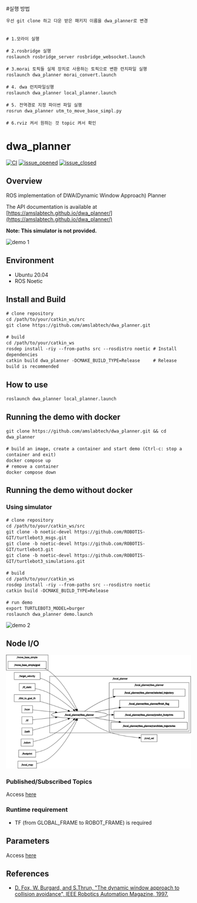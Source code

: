 #실행 방법
```
우선 git clone 하고 다운 받은 패키지 이름을 dwa_planner로 변경


# 1.모라이 실행

# 2.rosbridge 실행
roslaunch rosbridge_server rosbridge_websocket.launch

# 3.morai 토픽들 실제 장치로 사용하는 토픽으로 변환 런치파일 실행
roslaunch dwa_planner morai_convert.launch

# 4. dwa 런치파일싱행
roslaunch dwa_planner local_planner.launch

# 5. 전역경로 지정 파이썬 파일 실행
rosrun dwa_planner utm_to_move_base_simpl.py

# 6.rviz 켜서 원하는 것 topic 켜서 확인
```

# dwa_planner

[![CI](https://github.com/amslabtech/dwa_planner/workflows/CI/badge.svg)](https://github.com/amslabtech/dwa_planner/actions)
[![issue_opened](https://img.shields.io/github/issues/amslabtech/dwa_planner.svg)](https://github.com/amslabtech/dwa_planner/issues?q=is%3Aopen+is%3Aissue)
[![issue_closed](https://img.shields.io/github/issues-closed/amslabtech/dwa_planner.svg)](https://github.com/amslabtech/dwa_planner/issues?q=is%3Aissue+is%3Aclosed)

## Overview
ROS implementation of DWA(Dynamic Window Approach) Planner

The API documentation is available at [https://amslabtech.github.io/dwa_planner/](https://amslabtech.github.io/dwa_planner/)

**Note: This simulator is not provided.**

![demo 1](docs/images/dwa_planner_demo_1.gif)

## Environment
- Ubuntu 20.04
- ROS Noetic

## Install and Build
```
# clone repository
cd /path/to/your/catkin_ws/src
git clone https://github.com/amslabtech/dwa_planner.git

# build
cd /path/to/your/catkin_ws
rosdep install -riy --from-paths src --rosdistro noetic # Install dependencies
catkin build dwa_planner -DCMAKE_BUILD_TYPE=Release     # Release build is recommended
```

## How to use
```
roslaunch dwa_planner local_planner.launch
```

## Running the demo with docker
```
git clone https://github.com/amslabtech/dwa_planner.git && cd dwa_planner

# build an image, create a container and start demo (Ctrl-c: stop a container and exit)
docker compose up
# remove a container
docker compose down
```

## Running the demo without docker
### Using simulator
```
# clone repository
cd /path/to/your/catkin_ws/src
git clone -b noetic-devel https://github.com/ROBOTIS-GIT/turtlebot3_msgs.git
git clone -b noetic-devel https://github.com/ROBOTIS-GIT/turtlebot3.git
git clone -b noetic-devel https://github.com/ROBOTIS-GIT/turtlebot3_simulations.git

# build
cd /path/to/your/catkin_ws
rosdep install -riy --from-paths src --rosdistro noetic
catkin build -DCMAKE_BUILD_TYPE=Release

# run demo
export TURTLEBOT3_MODEL=burger
roslaunch dwa_planner demo.launch
```
![demo 2](docs/images/dwa_planner_demo_2.gif)

## Node I/O
![Node I/O](docs/images/dwa_planner_io.png)

### Published/Subscribed Topics
Access [here](docs/Topics.md)

### Runtime requirement
- TF (from GLOBAL_FRAME to ROBOT_FRAME) is required

## Parameters
Access [here](docs/Parameters.md)

## References
- [D. Fox,  W. Burgard, and S.Thrun, "The dynamic window approach to collision avoidance", IEEE Robotics Automation Magazine, 1997.](https://ieeexplore.ieee.org/abstract/document/580977)
